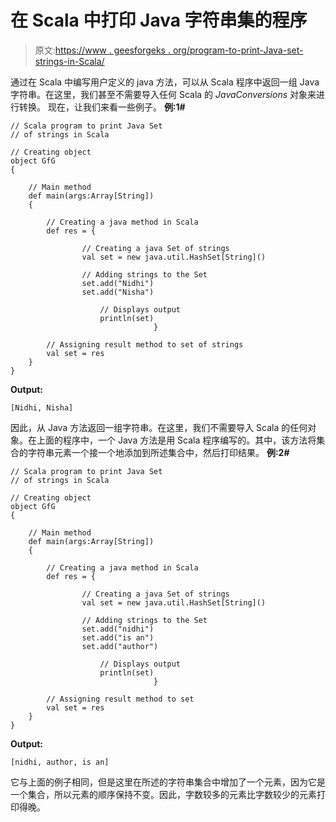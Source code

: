 # 在 Scala 中打印 Java 字符串集的程序

> 原文:[https://www . geesforgeks . org/program-to-print-Java-set-strings-in-Scala/](https://www.geeksforgeeks.org/program-to-print-java-set-of-strings-in-scala/)

通过在 Scala 中编写用户定义的 java 方法，可以从 Scala 程序中返回一组 Java 字符串。在这里，我们甚至不需要导入任何 Scala 的 *JavaConversions* 对象来进行转换。
现在，让我们来看一些例子。
**例:1#**

```
// Scala program to print Java Set 
// of strings in Scala

// Creating object
object GfG
{ 

    // Main method
    def main(args:Array[String])
    {

        // Creating a java method in Scala
        def res = {

                // Creating a java Set of strings
                val set = new java.util.HashSet[String]()

                // Adding strings to the Set 
                set.add("Nidhi")
                set.add("Nisha")

                    // Displays output
                    println(set)
                                }

        // Assigning result method to set of strings
        val set = res
    }
}
```

**Output:**

```
[Nidhi, Nisha]

```

因此，从 Java 方法返回一组字符串。在这里，我们不需要导入 Scala 的任何对象。在上面的程序中，一个 Java 方法是用 Scala 程序编写的。其中，该方法将集合的字符串元素一个接一个地添加到所述集合中，然后打印结果。
**例:2#**

```
// Scala program to print Java Set 
// of strings in Scala

// Creating object
object GfG
{ 

    // Main method
    def main(args:Array[String])
    {

        // Creating a java method in Scala
        def res = {

                // Creating a java Set of strings
                val set = new java.util.HashSet[String]()

                // Adding strings to the Set
                set.add("nidhi")
                set.add("is an")
                set.add("author")

                    // Displays output
                    println(set)
                                }

        // Assigning result method to set
        val set = res
    }
}
```

**Output:**

```
[nidhi, author, is an]

```

它与上面的例子相同，但是这里在所述的字符串集合中增加了一个元素，因为它是一个集合，所以元素的顺序保持不变。因此，字数较多的元素比字数较少的元素打印得晚。